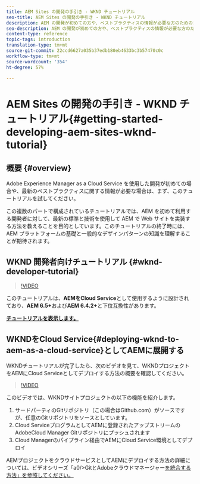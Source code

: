 ```yaml
---
title: AEM Sites の開発の手引き - WKND チュートリアル
seo-title: AEM Sites の開発の手引き - WKND チュートリアル
description: AEM の開発が初めての方や、ベストプラクティスの情報が必要な方のためのまず、このチュートリアルを試してください。この複数のパートで構成されているチュートリアルでは、AEM を初めて利用する開発者に対して、最新の標準と技術を使用して AEM で Web サイトを実装する方法を教えることを目的としています。
seo-description: AEM の開発が初めての方や、ベストプラクティスの情報が必要な方のためのまず、このチュートリアルを試してください。この複数のパートで構成されているチュートリアルでは、AEM を初めて利用する開発者に対して、最新の標準と技術を使用して AEM で Web サイトを実装する方法を教えることを目的としています。
content-type: reference
topic-tags: introduction
translation-type: tm+mt
source-git-commit: 22ccd6627a035b37edb180eb4633bc3b57470c0c
workflow-type: tm+mt
source-wordcount: '354'
ht-degree: 57%

---
```



# AEM Sites の開発の手引き - WKND チュートリアル{#getting-started-developing-aem-sites-wknd-tutorial}

## 概要 {#overview}

Adobe Experience Manager as a Cloud Service を使用した開発が初めての場合や、最新のベストプラクティスに関する情報が必要な場合は、まず、このチュートリアルを試してください。

この複数のパートで構成されているチュートリアルでは、AEM を初めて利用する開発者に対して、最新の標準と技術を使用して AEM で Web サイトを実装する方法を教えることを目的としています。このチュートリアルの終了時には、AEM プラットフォームの基礎と一般的なデザインパターンの知識を理解することが期待されます。

## WKND 開発者向けチュートリアル {#wknd-developer-tutorial}

>[!VIDEO](https://video.tv.adobe.com/v/30476?quality=12&learn=on)

このチュートリアルは、**AEMをCloud Service**&#x200B;として使用するように設計されており、**AEM 6.5+**&#x200B;および&#x200B;**AEM 6.4.2+**&#x200B;と下位互換性があります。

**[チュートリアルを表示します。](https://docs.adobe.com/content/help/ja-JP/experience-manager-learn/getting-started-wknd-tutorial-develop/overview.html)**

## WKNDをCloud Service{#deploying-wknd-to-aem-as-a-cloud-service}としてAEMに展開する

WKNDチュートリアルが完了したら、次のビデオを見て、WKNDプロジェクトをAEMにCloud Serviceとしてデプロイする方法の概要を確認してください。

>[!VIDEO](https://video.tv.adobe.com/v/30191?quality=12&learn=on)

このビデオでは、WKNDサイトプロジェクトの以下の機能を紹介します。

1. サードパーティのGitリポジトリ（この場合はGithub.com）がソースですが、任意のGitリポジトリをソースとしています。
2. Cloud ServiceプログラムとしてAEMに登録されたアップストリームのAdobeCloud Manager Gitリポジトリにプッシュされます
3. Cloud Managerのパイプライン経由でAEMにCloud Service環境としてデプロイ

AEMプロジェクトをクラウドサービスとしてAEMにデプロイする方法の詳細については、ビデオシリーズ「a0/>GitとAdobeクラウドマネージャー[を統合する方法」を参照してください。](https://docs.adobe.com/content/help/en/experience-manager-cloud-manager/using/managing-code/setup-cloud-manager-git-integration.html)
